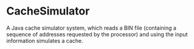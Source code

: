 # CacheSimulator

A Java cache simulator system, which reads a BIN file (containing a sequence of addresses requested by the processor) and using the input information simulates a cache.
